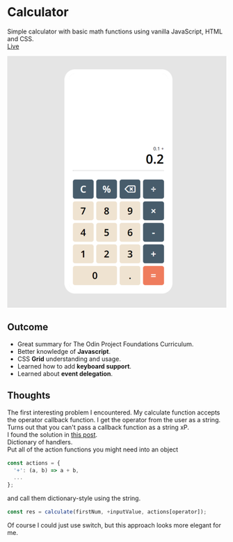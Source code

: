 # Calculator

Simple calculator with basic math functions using vanilla JavaScript, HTML and CSS.  
[Live](https://isikava.github.io/The-Odin-Project-Foundations/04-calculator/)

![](./Screenshot.png)

## Outcome

- Great summary for The Odin Project Foundations Curriculum.
- Better knowledge of **Javascript**.
- CSS **Grid** understanding and usage.
- Learned how to add **keyboard support**.
- Learned about **event delegation**.

## Thoughts

The first interesting problem I encountered.
My calculate function accepts the operator callback function.
I get the operator from the user as a string. Turns out that you can't pass a callback function as a string xP.  
I found the solution in [this post](https://stackoverflow.com/a/912675).  
Dictionary of handlers.  
Put all of the action functions you might need into an object

```javascript
const actions = {
  '+': (a, b) => a + b,
  ...
};
```

and call them dictionary-style using the string.

```javascript
const res = calculate(firstNum, +inputValue, actions[operator]);
```

Of course I could just use switch, but this approach looks more elegant for me.
